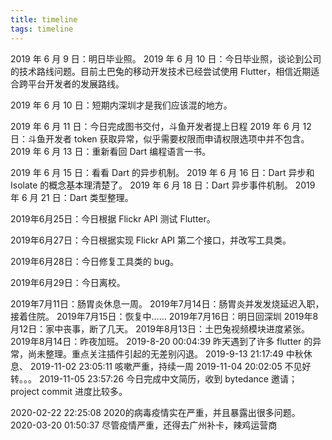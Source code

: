 ```yaml
---
title: timeline
tags: timeline
---
```




2019 年 6 月 9 日：明日毕业照。
2019 年 6 月 10 日：今日毕业照，谈论到公司的技术路线问题。目前土巴兔的移动开发技术已经尝试使用 Flutter，相信近期适合跨平台开发者的发展路线。

2019 年 6 月 10 日：短期内深圳才是我们应该混的地方。

2019 年 6 月 11 日：今日完成图书交付，斗鱼开发者提上日程
2019 年 6 月 12 日：斗鱼开发者 token 获取异常，似乎需要权限而申请权限选项中并不包含。
2019 年 6 月 13 日：重新看回 Dart 编程语言一书。

2019 年 6 月 15 日：看看 Dart 的异步机制。
2019 年 6 月 16 日：Dart 异步和 Isolate 的概念基本理清楚了。
2019 年 6 月 18 日：Dart 异步事件机制。
2019 年 6 月 21 日：Dart 类型整理。

2019年6月25日：今日根据 Flickr API 测试 Flutter。

2019年6月27日：今日根据实现 Flickr API 第二个接口，并改写工具类。

 2019年6月28日：今日修复工具类的 bug。

2019年6月29日：今日离校。

2019年7月11日：肠胃炎休息一周。 
2019年7月14日：肠胃炎并发发烧延迟入职，接着住院。
2019年7月15日：恢复中……
2019年7月16日：明日回深圳
2019年8月12日：家中丧事，断了几天。
2019年8月13日：土巴兔视频模块进度紧张。
2019年8月14日：昨夜加班。
2019-8-20 00:04:39 昨天遇到了许多 flutter 的异常，尚未整理。重点关注插件引起的无差别闪退。
2019-9-13 21:17:49 中秋休息、
2019-11-02 23:05:11 咳嗽严重，持续一周
2019-11-04 20:02:05 不见好转。。。
2019-11-05 23:57:26 今日完成中文简历，收到 bytedance 邀请；project commit 进度比较多。 

2020-02-22 22:25:08 2020的病毒疫情实在严重，并且暴露出很多问题。
2020-03-20 01:50:37 尽管疫情严重，还得去广州补卡，辣鸡运营商
